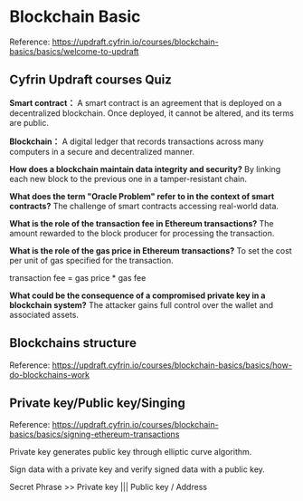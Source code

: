 # Blockchain Basic
Reference: https://updraft.cyfrin.io/courses/blockchain-basics/basics/welcome-to-updraft
## Cyfrin Updraft courses Quiz

**Smart contract：** A smart contract is an agreement that is deployed on a decentralized blockchain. Once deployed, it cannot be altered, and its terms are public.

**Blockchain：** A digital ledger that records transactions across many computers in a secure and decentralized manner.

**How does a blockchain maintain data integrity and security?** By linking each new block to the previous one in a tamper-resistant chain.

**What does the term "Oracle Problem" refer to in the context of smart contracts?** The challenge of smart contracts accessing real-world data.

**What is the role of the transaction fee in Ethereum transactions?** The amount rewarded to the block producer for processing the transaction.

**What is the role of the gas price in Ethereum transactions?** To set the cost per unit of gas specified for the transaction.

transaction fee = gas price * gas fee

**What could be the consequence of a compromised private key in a blockchain system?** The attacker gains full control over the wallet and associated assets.

## Blockchains structure

Reference: https://updraft.cyfrin.io/courses/blockchain-basics/basics/how-do-blockchains-work

## Private key/Public key/Singing

Reference: https://updraft.cyfrin.io/courses/blockchain-basics/basics/signing-ethereum-transactions

Private key generates public key through elliptic curve algorithm.

Sign data with a private key and verify signed data with a public key.

Secret Phrase >> Private key ||| Public key / Address   



